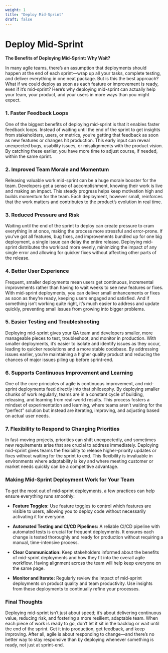 ```yaml
---
weight: 1
title: "Deploy Mid-Sprint"
draft: false
---
```


# Deploy Mid-Sprint

**The Benefits of Deploying Mid-Sprint: Why Wait?**

In many agile teams, there’s an assumption that deployments should happen at the end of each sprint—wrap up all your tasks, complete testing, and deliver everything in one neat package. But is this the best approach? What if we could deploy as soon as each feature or improvement is ready, even if it’s mid-sprint? Here’s why deploying mid-sprint can actually help your team, your product, and your users in more ways than you might expect.

### 1. Faster Feedback Loops

One of the biggest benefits of deploying mid-sprint is that it enables faster feedback loops. Instead of waiting until the end of the sprint to get insights from stakeholders, users, or metrics, you’re getting that feedback as soon as new features or changes hit production. This early input can reveal unexpected bugs, usability issues, or misalignments with the product vision. By catching these earlier, you have more time to adjust course, if needed, within the same sprint.

### 2. Improved Team Morale and Momentum

Releasing valuable work mid-sprint can be a huge morale booster for the team. Developers get a sense of accomplishment, knowing their work is live and making an impact. This steady progress helps keep motivation high and builds momentum for the team. Each deployment, however small, reinforces that the work matters and contributes to the product’s evolution in real time.

### 3. Reduced Pressure and Risk

Waiting until the end of the sprint to deploy can create pressure to cram everything in at once, making the process more stressful and error-prone. If you’ve got all features, bug fixes, and improvements bundled up for one big deployment, a single issue can delay the entire release. Deploying mid-sprint distributes the workload more evenly, minimizing the impact of any single error and allowing for quicker fixes without affecting other parts of the release.

### 4. Better User Experience

Frequent, smaller deployments mean users get continuous, incremental improvements rather than having to wait weeks to see new features or fixes. With mid-sprint deployments, you can deliver small enhancements or fixes as soon as they’re ready, keeping users engaged and satisfied. And if something isn’t working quite right, it’s much easier to address and update quickly, preventing small issues from growing into bigger problems.

### 5. Easier Testing and Troubleshooting

Deploying mid-sprint gives your QA team and developers smaller, more manageable pieces to test, troubleshoot, and monitor in production. With smaller deployments, it’s easier to isolate and identify issues as they occur, leading to quicker resolutions and a more stable codebase. By addressing issues earlier, you’re maintaining a higher quality product and reducing the chances of major issues piling up before sprint-end.

### 6. Supports Continuous Improvement and Learning

One of the core principles of agile is continuous improvement, and mid-sprint deployments feed directly into that philosophy. By deploying smaller chunks of work regularly, teams are in a constant cycle of building, releasing, and learning from real-world results. This process fosters a mindset of experimentation and learning, where teams aren’t waiting for the “perfect” solution but instead are iterating, improving, and adjusting based on actual user needs.

### 7. Flexibility to Respond to Changing Priorities

In fast-moving projects, priorities can shift unexpectedly, and sometimes new requirements arise that are crucial to address immediately. Deploying mid-sprint gives teams the flexibility to release higher-priority updates or fixes without waiting for the sprint to end. This flexibility is invaluable in environments where adaptability is key and where meeting customer or market needs quickly can be a competitive advantage.

### Making Mid-Sprint Deployment Work for Your Team

To get the most out of mid-sprint deployments, a few practices can help ensure everything runs smoothly:

- **Feature Toggles:** Use feature toggles to control which features are visible to users, allowing you to deploy code without necessarily activating it for everyone.
  
- **Automated Testing and CI/CD Pipelines:** A reliable CI/CD pipeline with automated tests is crucial for frequent deployments. It ensures each change is tested thoroughly and ready for production without requiring a manual, time-intensive process.

- **Clear Communication:** Keep stakeholders informed about the benefits of mid-sprint deployments and how they fit into the overall agile workflow. Having alignment across the team will help keep everyone on the same page.

- **Monitor and Iterate:** Regularly review the impact of mid-sprint deployments on product quality and team productivity. Use insights from these deployments to continually refine your processes.

### Final Thoughts

Deploying mid-sprint isn’t just about speed; it’s about delivering continuous value, reducing risk, and fostering a more resilient, adaptable team. When each piece of work is ready to go, don’t let it sit in the backlog or wait until the end of the sprint. Get it into production, get feedback, and keep improving. After all, agile is about responding to change—and there’s no better way to stay responsive than by deploying whenever something is ready, not just at sprint-end.



